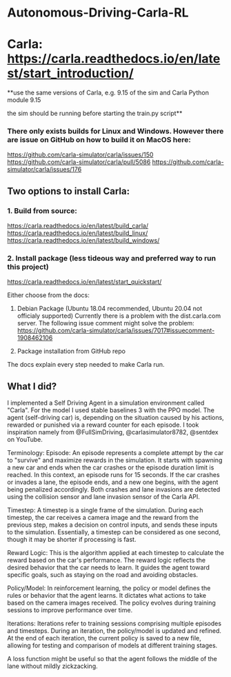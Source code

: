 # Autonomous-Driving-Carla-RL

# Carla: https://carla.readthedocs.io/en/latest/start_introduction/

**use the same versions of Carla, e.g. 9.15 of the sim and Carla Python module 9.15

the sim should be running before starting the train.py script**

### There only exists builds for Linux and Windows. However there are issue on GitHub on how to build it on MacOS here: 

https://github.com/carla-simulator/carla/issues/150  
https://github.com/carla-simulator/carla/pull/5086
https://github.com/carla-simulator/carla/issues/176

## Two options to install Carla:
### 1. Build from source:
https://carla.readthedocs.io/en/latest/build_carla/
https://carla.readthedocs.io/en/latest/build_linux/
https://carla.readthedocs.io/en/latest/build_windows/

### 2. Install package (less tideous way and preferred way to run this project)
https://carla.readthedocs.io/en/latest/start_quickstart/

Either choose from the docs:
1. Debian Package (Ubuntu 18.04 recommended, Ubuntu 20.04 not officialy supported)
Currently there is a problem with the dist.carla.com server. The following issue comment might solve the problem: https://github.com/carla-simulator/carla/issues/7017#issuecomment-1908462106 

2. Package installation from GitHub repo

The docs explain every step needed to make Carla run.

## What I did?

I implemented a Self Driving Agent in a simulation environment called "Carla". For the model I used stable baselines 3 with the PPO model. The agent (self-driving car) is, depending on the situation caused by his actions, rewarded or punished via a reward counter for each episode. I took inspiration namely from @FullSimDriving, @carlasimulator8782, @sentdex on YouTube.

Terminology:
Episode: An episode represents a complete attempt by the car to "survive" and maximize rewards in the simulation. It starts with spawning a new car and ends when the car crashes or the episode duration limit is reached. In this context, an episode runs for 15 seconds. If the car crashes or invades a lane, the episode ends, and a new one begins, with the agent being penalized accordingly. Both crashes and lane invasions are detected using the collision sensor and lane invasion sensor of the Carla API.

Timestep: A timestep is a single frame of the simulation. During each timestep, the car receives a camera image and the reward from the previous step, makes a decision on control inputs, and sends these inputs to the simulation. Essentially, a timestep can be considered as one second, though it may be shorter if processing is fast.

Reward Logic: This is the algorithm applied at each timestep to calculate the reward based on the car's performance. The reward logic reflects the desired behavior that the car needs to learn. It guides the agent toward specific goals, such as staying on the road and avoiding obstacles.

Policy/Model: In reinforcement learning, the policy or model defines the rules or behavior that the agent learns. It dictates what actions to take based on the camera images received. The policy evolves during training sessions to improve performance over time.

Iterations: Iterations refer to training sessions comprising multiple episodes and timesteps. During an iteration, the policy/model is updated and refined. At the end of each iteration, the current policy is saved to a new file, allowing for testing and comparison of models at different training stages.


A loss function might be useful so that the agent follows the middle of the lane without mildly zickzacking.
